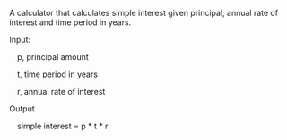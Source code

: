 A calculator that calculates simple interest given principal, annual rate of interest and time period in years.

Input:

&emsp;p, principal amount

&emsp;t, time period in years

&emsp;r, annual rate of interest

Output

&emsp;simple interest = p * t * r
